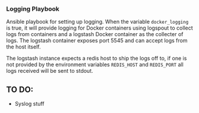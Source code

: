 ### Logging Playbook ###

Ansible playbook for setting up logging. When the variable `docker_logging` is true, it will provide logging for Docker containers using logspout to collect logs from containers and a logstash Docker container as the collecter of logs. The logstash container exposes port 5545 and can accept logs from the host itself.

The logstash instance expects a redis host to ship the logs off to, if one is not provided by the environment variables `REDIS_HOST` and `REDIS_PORT` all logs received will be sent to stdout.

TO DO:
---------

- Syslog stuff
